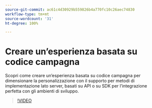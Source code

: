 ```yaml
---
source-git-commit: ac61c4d30929b559826b4a770fc10c26aec74830
workflow-type: tm+mt
source-wordcount: '31'
ht-degree: 100%

---
```

# Creare un’esperienza basata su codice campagna

Scopri come creare un’esperienza basata su codice campagna per dimensionare la personalizzazione con il supporto per metodi di implementazione lato server, basati su API o su SDK per l’integrazione perfetta con gli ambienti di sviluppo.

>[!VIDEO](https://video.tv.adobe.com/v/3449461/?learn=on&captions=ita)
